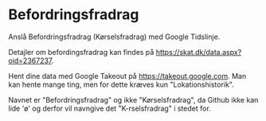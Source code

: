 # Befordringsfradrag
Anslå Befordringsfradrag (Kørselsfradrag) med Google Tidslinje.

Detajler om befordingsfradrag kan findes på https://skat.dk/data.aspx?oid=2367237.

Hent dine data med Google Takeout på https://takeout.google.com. Man kan hente mange ting, men for dette kræves kun "Lokationshistorik".    

Navnet er "Befordringsfradrag" og ikke "Kørselsfradrag", da Github ikke kan lide 'ø' og derfor vil navngive det "K-rselsfradrag" i stedet for.
